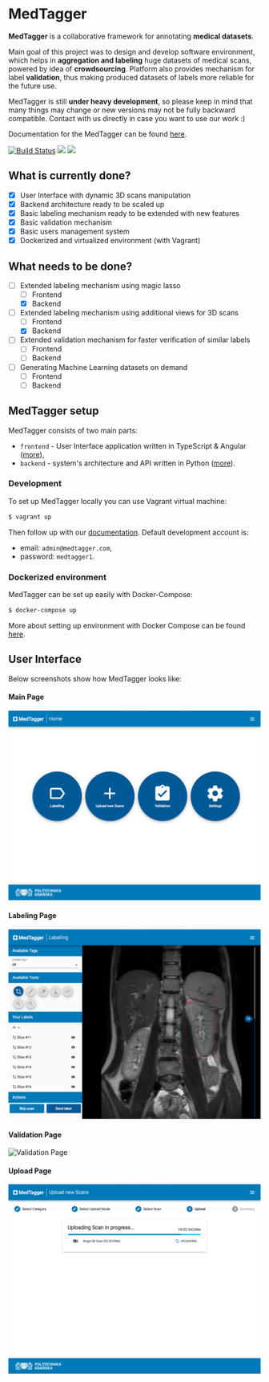 # MedTagger

**MedTagger** is a collaborative framework for annotating **medical datasets**.

Main goal of this project was to design and develop software environment,
which helps in **aggregation and labeling** huge datasets of medical scans,
powered by idea of **crowdsourcing**. Platform also provides mechanism for
label **validation**, thus making produced datasets of labels more reliable
for the future use.

MedTagger is still **under heavy development**, so please keep in mind that
many things may change or new versions may not be fully backward compatible.
Contact with us directly in case you want to use our work :)

Documentation for the MedTagger can be found [here](/docs).

[![Build Status](https://travis-ci.org/jpowie01/MedTagger.svg?branch=master)](https://travis-ci.org/jpowie01/MedTagger)
<a href="https://docs.python.org/3/index.html"><img src="https://img.shields.io/badge/python-3.6-blue.svg"/></a>
<a href="https://opensource.org/licenses/Apache-2.0"><img src="https://img.shields.io/badge/License-Apache%202.0-blue.svg"/></a>


## What is currently done?

 - [x] User Interface with dynamic 3D scans manipulation
 - [x] Backend architecture ready to be scaled up
 - [x] Basic labeling mechanism ready to be extended with new features
 - [x] Basic validation mechanism
 - [x] Basic users management system
 - [x] Dockerized and virtualized environment (with Vagrant)

## What needs to be done?

 - [ ] Extended labeling mechanism using magic lasso
   - [ ] Frontend
   - [x] Backend
 - [ ] Extended labeling mechanism using additional views for 3D scans
   - [ ] Frontend
   - [x] Backend
 - [ ] Extended validation mechanism for faster verification of similar labels
   - [ ] Frontend
   - [ ] Backend
 - [ ] Generating Machine Learning datasets on demand
   - [ ] Frontend
   - [ ] Backend

## MedTagger setup

MedTagger consists of two main parts:
 - `frontend` - User Interface application written in TypeScript & Angular ([more](/frontend)),
 - `backend` - system's architecture and API written in Python ([more](/backend)).

### Development

To set up MedTagger locally you can use Vagrant virtual machine:

```bash
$ vagrant up
```

Then follow up with our [documentation](/docs). Default development account is:
 - email: `admin@medtagger.com`,
 - password: `medtagger1`.

### Dockerized environment

MedTagger can be set up easily with Docker-Compose:

```bash
$ docker-compose up
```

More about setting up environment with Docker Compose can be found [here](/docs/setup_with_docker_compose.md).

## User Interface

Below screenshots show how MedTagger looks like:

#### Main Page
![Main Page](/docs/assets/main_page.png)

#### Labeling Page
![Labeling Page](/docs/assets/labelling_page.png)

#### Validation Page
![Validation Page](docs/assets/validation_page.png)

#### Upload Page
![Upload Page](docs/assets/upload_page.png)
